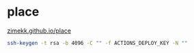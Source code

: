 # place

[zimekk.github.io/place](https://zimekk.github.io/place/)

```sh
ssh-keygen -t rsa -b 4096 -C "" -f ACTIONS_DEPLOY_KEY -N ""
```
